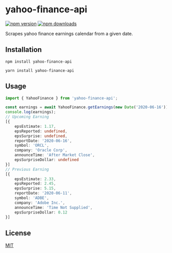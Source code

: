 # yahoo-finance-api
[![npm version](https://img.shields.io/npm/v/yahoo-finance-api.svg?style=flat-square)](https://www.npmjs.org/package/yahoo-finance-api)
[![npm downloads](https://img.shields.io/npm/dm/yahoo-finance-api.svg?style=flat-square)](http://npm-stat.com/charts.html?package=yahoo-finance-api)

Scrapes yahoo finance earnings calendar from a given date.

## Installation

```
npm install yahoo-finance-api
```

```
yarn install yahoo-finance-api
```
    
## Usage

```ts
import { YahooFinance } from 'yahoo-finance-api';

const earnings = await YahooFinance.getEarnings(new Date('2020-06-16')); // default new Date()
console.log(earnings);
// Upcoming Earning
[{ 
    epsEstimate: 1.17,
    epsReported: undefined,
    epsSurprise: undefined,
    reportDate: '2020-06-16',
    symbol: 'ORCL',
    company: 'Oracle Corp',
    announceTime: 'After Market Close',
    epsSurpriseDollar: undefined
}]
// Previous Earning
[{
    epsEstimate: 2.33,
    epsReported: 2.45,
    epsSurprise: 5.15,
    reportDate: '2020-06-11',
    symbol: 'ADBE',
    company: 'Adobe Inc.',
    announceTime: 'Time Not Supplied',
    epsSurpriseDollar: 0.12
}]
```

## License
[MIT](https://github.com/gregfrasco/yahoo-finance-api/blob/master/LICENSE)
